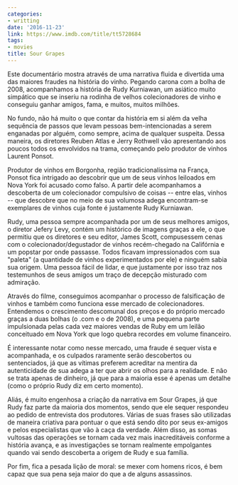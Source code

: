 ```yaml
---
categories:
- writting
date: '2016-11-23'
link: https://www.imdb.com/title/tt5728684
tags:
- movies
title: Sour Grapes
---
```


Este documentário mostra através de uma narrativa fluida e divertida uma das maiores fraudes na história do vinho. Pegando carona com a bolha de 2008, acompanhamos a história de Rudy Kurniawan, um asiático muito simpático que se inseriu na rodinha de velhos colecionadores de vinho e conseguiu ganhar amigos, fama, e muitos, muitos milhões.

No fundo, não há muito o que contar da história em si além da velha sequência de passos que levam pessoas bem-intencionadas a serem enganadas por alguém, como sempre, acima de qualquer suspeita. Dessa maneira, os diretores Reuben Atlas e Jerry Rothwell vão apresentando aos poucos todos os envolvidos na trama, começando pelo produtor de vinhos Laurent Ponsot.

Produtor de vinhos em Borgonha, região tradicionalíssima na França, Ponsot fica intrigado ao descobrir que um de seus vinhos leiloados em Nova York foi acusado como falso. A partir dele acompanhamos a descoberta de um colecionador compulsivo de coisas -- entre elas, vinhos -- que descobre que no meio de sua volumosa adega encontram-se exemplares de vinhos cuja fonte é justamente Rudy Kurniawan.

Rudy, uma pessoa sempre acompanhada por um de seus melhores amigos, o diretor Jefery Levy, contém um histórico de imagens graças a ele, o que permitiu que os diretores e seu editor, James Scott, compusessem cenas com o colecionador/degustador de vinhos recém-chegado na Califórnia e um popstar por onde passasse. Todos ficavam impressionados com sua "paleta" (a quantidade de vinhos experimentados por ele) e ninguém sabia sua origem. Uma pessoa fácil de lidar, e que justamente por isso traz nos testemunhos de seus amigos um traço de decepção misturado com admiração.

Através do filme, conseguimos acompanhar o processo de falsificação de vinhos e também como funciona esse mercado de colecionadores. Entendemos o crescimento descomunal dos preços e do próprio mercado graças a duas bolhas (o .com e o de 2008), e uma pequena parte impulsionada pelas cada vez maiores vendas de Ruby em um leilão conceituado em Nova York que logo quebra recordes em volume financeiro.

É interessante notar como nesse mercado, uma fraude é sequer vista e acompanhada, e os culpados raramente serão descobertos ou sentenciados, já que as vítimas preferem acreditar na mentira da autenticidade de sua adega a ter que abrir os olhos para a realidade. E não se trata apenas de dinheiro, já que para a maioria esse é apenas um detalhe (como o próprio Rudy diz em certo momento).

Aliás, é muito engenhosa a criação da narrativa em Sour Grapes, já que Rudy faz parte da maioria dos momentos, sendo que ele sequer respondeu ao pedido de entrevista dos produtores. Várias de suas frases são utilizadas de maneira criativa para pontuar o que está sendo dito por seus ex-amigos e pelos especialistas que vão à caça da verdade. Além disso, as somas vultosas das operações se tornam cada vez mais inacreditáveis conforme a história avança, e as investigações se tornam realmente empolgantes quando vai sendo descoberta a origem de Rudy e sua família.

Por fim, fica a pesada lição de moral: se mexer com homens ricos, é bem capaz que sua pena seja maior do que a de alguns assassinos.